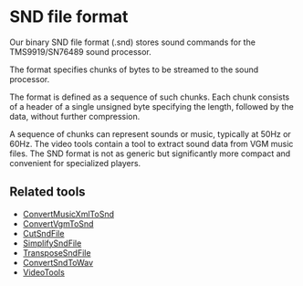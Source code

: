 # SND file format

Our binary SND file format (.snd) stores sound commands for the
TMS9919/SN76489 sound processor.

The format specifies chunks of bytes to be streamed to the sound processor.

The format is defined as a sequence of such chunks. Each chunk consists of a
header of a single unsigned byte specifying the length, followed by the data,
without further compression.

A sequence of chunks can represent sounds or music, typically at 50Hz or 60Hz.
The video tools contain a tool to extract sound data from VGM music files. The
SND format is not as generic but significantly more compact and convenient for
specialized players.

## Related tools

* [ConvertMusicXmlToSnd](docs/ConvertMusicXmlToSnd.md)
* [ConvertVgmToSnd](docs/ConvertVgmToSnd.md)
* [CutSndFile](CutSndFile.md)
* [SimplifySndFile](SimplifySndFile.md)
* [TransposeSndFile](TransposeSndFile.md)
* [ConvertSndToWav](docs/ConvertSndToWav.md)
* [VideoTools](../README.md)
